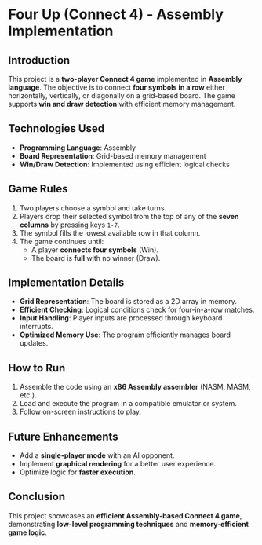 # Four Up (Connect 4) - Assembly Implementation

## Introduction
This project is a **two-player Connect 4 game** implemented in **Assembly language**. The objective is to connect **four symbols in a row** either horizontally, vertically, or diagonally on a grid-based board. The game supports **win and draw detection** with efficient memory management.

## Technologies Used
- **Programming Language**: Assembly  
- **Board Representation**: Grid-based memory management  
- **Win/Draw Detection**: Implemented using efficient logical checks  

## Game Rules
1. Two players choose a symbol and take turns.
2. Players drop their selected symbol from the top of any of the **seven columns** by pressing keys `1-7`.
3. The symbol fills the lowest available row in that column.
4. The game continues until:
   - A player **connects four symbols** (Win).
   - The board is **full** with no winner (Draw).

## Implementation Details
- **Grid Representation**: The board is stored as a 2D array in memory.
- **Efficient Checking**: Logical conditions check for four-in-a-row matches.
- **Input Handling**: Player inputs are processed through keyboard interrupts.
- **Optimized Memory Use**: The program efficiently manages board updates.

## How to Run
1. Assemble the code using an **x86 Assembly assembler** (NASM, MASM, etc.).
2. Load and execute the program in a compatible emulator or system.
3. Follow on-screen instructions to play.

## Future Enhancements
- Add a **single-player mode** with an AI opponent.
- Implement **graphical rendering** for a better user experience.
- Optimize logic for **faster execution**.

## Conclusion
This project showcases an **efficient Assembly-based Connect 4 game**, demonstrating **low-level programming techniques** and **memory-efficient game logic**. 
